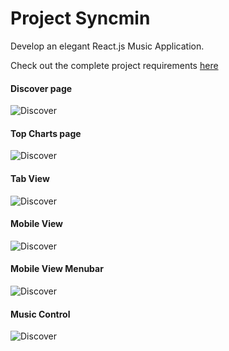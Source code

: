 # Project Syncmin

Develop an elegant React.js Music Application. 

Check out the complete project requirements [here](https://docs.google.com/document/d/13PeFwRlPEhMw_HPyrIrInvQuKaVWnpNmcv-y3NA208s/edit?usp=sharing)

#### Discover page


![Discover](https://res.cloudinary.com/dehubjbqm/image/upload/v1710480787/Screenshot_9_a8u84t.png)

#### Top Charts page


![Discover](https://res.cloudinary.com/dehubjbqm/image/upload/v1710480789/Screenshot_10_eazgql.png)

#### Tab View


![Discover](https://res.cloudinary.com/dehubjbqm/image/upload/v1710480786/Screenshot_11_fbyjjx.png)

#### Mobile View


![Discover](https://res.cloudinary.com/dehubjbqm/image/upload/v1710480784/Screenshot_12_iwewm8.png)

#### Mobile View Menubar


![Discover](https://res.cloudinary.com/dehubjbqm/image/upload/v1710480786/Screenshot_13_gudjs2.png)

#### Music Control


![Discover](https://res.cloudinary.com/dehubjbqm/image/upload/v1710480786/Screenshot_2024-03-15_105127_ksdksh.png)


